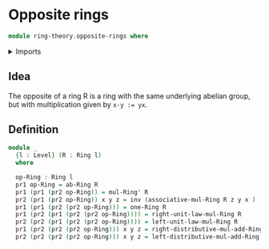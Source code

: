 # Opposite rings

```agda
module ring-theory.opposite-rings where
```

<details><summary>Imports</summary>
```agda
open import ring-theory.rings
open import foundation.dependent-pair-types
open import foundation.identity-types
open import foundation.universe-levels
```
</details>

## Idea

The opposite of a ring R is a ring with the same underlying abelian group, but with multiplication given by `x·y := yx`.

## Definition

```agda
module _
  {l : Level} (R : Ring l)
  where

  op-Ring : Ring l
  pr1 op-Ring = ab-Ring R
  pr1 (pr1 (pr2 op-Ring)) = mul-Ring' R
  pr2 (pr1 (pr2 op-Ring)) x y z = inv (associative-mul-Ring R z y x )
  pr1 (pr1 (pr2 (pr2 op-Ring))) = one-Ring R
  pr1 (pr2 (pr1 (pr2 (pr2 op-Ring)))) = right-unit-law-mul-Ring R
  pr2 (pr2 (pr1 (pr2 (pr2 op-Ring)))) = left-unit-law-mul-Ring R
  pr1 (pr2 (pr2 (pr2 op-Ring))) x y z = right-distributive-mul-add-Ring R y z x
  pr2 (pr2 (pr2 (pr2 op-Ring))) x y z = left-distributive-mul-add-Ring R z x y
```
